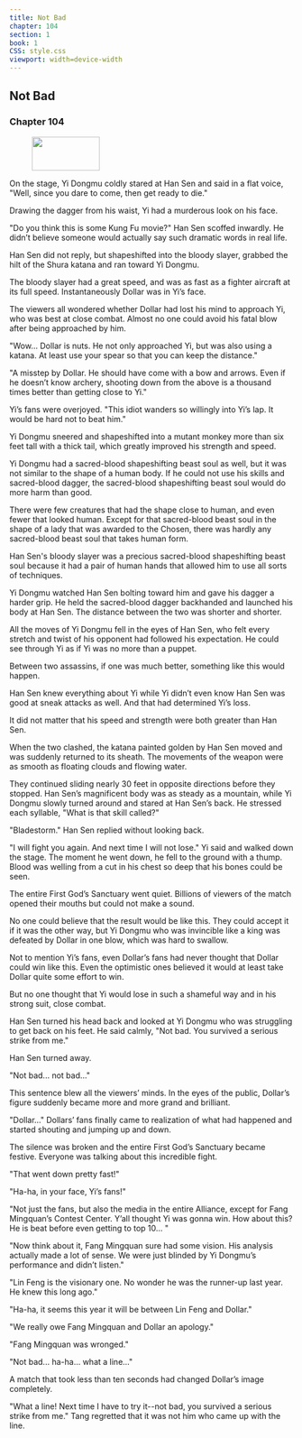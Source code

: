 ```yaml
---
title: Not Bad
chapter: 104
section: 1
book: 1
CSS: style.css
viewport: width=device-width
---
```


## Not Bad

### Chapter 104

<figure>
	<img src="../Images/gem.gif" alt="" id="gem" width="120" height="60" />
</figure>

On the stage, Yi Dongmu coldly stared at Han Sen and said in a flat voice, "Well, since you dare to come, then get ready to die."

Drawing the dagger from his waist, Yi had a murderous look on his face.

"Do you think this is some Kung Fu movie?" Han Sen scoffed inwardly. He didn’t believe someone would actually say such dramatic words in real life.

Han Sen did not reply, but shapeshifted into the bloody slayer, grabbed the hilt of the Shura katana and ran toward Yi Dongmu.

The bloody slayer had a great speed, and was as fast as a fighter aircraft at its full speed. Instantaneously Dollar was in Yi’s face.

The viewers all wondered whether Dollar had lost his mind to approach Yi, who was best at close combat. Almost no one could avoid his fatal blow after being approached by him.

"Wow… Dollar is nuts. He not only approached Yi, but was also using a katana. At least use your spear so that you can keep the distance."

"A misstep by Dollar. He should have come with a bow and arrows. Even if he doesn’t know archery, shooting down from the above is a thousand times better than getting close to Yi."

Yi’s fans were overjoyed. "This idiot wanders so willingly into Yi’s lap. It would be hard not to beat him."

Yi Dongmu sneered and shapeshifted into a mutant monkey more than six feet tall with a thick tail, which greatly improved his strength and speed.

Yi Dongmu had a sacred-blood shapeshifting beast soul as well, but it was not similar to the shape of a human body. If he could not use his skills and sacred-blood dagger, the sacred-blood shapeshifting beast soul would do more harm than good.

There were few creatures that had the shape close to human, and even fewer that looked human. Except for that sacred-blood beast soul in the shape of a lady that was awarded to the Chosen, there was hardly any sacred-blood beast soul that takes human form.

Han Sen's bloody slayer was a precious sacred-blood shapeshifting beast soul because it had a pair of human hands that allowed him to use all sorts of techniques.

Yi Dongmu watched Han Sen bolting toward him and gave his dagger a harder grip. He held the sacred-blood dagger backhanded and launched his body at Han Sen. The distance between the two was shorter and shorter.

All the moves of Yi Dongmu fell in the eyes of Han Sen, who felt every stretch and twist of his opponent had followed his expectation. He could see through Yi as if Yi was no more than a puppet.

Between two assassins, if one was much better, something like this would happen.

Han Sen knew everything about Yi while Yi didn’t even know Han Sen was good at sneak attacks as well. And that had determined Yi’s loss.

It did not matter that his speed and strength were both greater than Han Sen.

When the two clashed, the katana painted golden by Han Sen moved and was suddenly returned to its sheath. The movements of the weapon were as smooth as floating clouds and flowing water.

They continued sliding nearly 30 feet in opposite directions before they stopped. Han Sen’s magnificent body was as steady as a mountain, while Yi Dongmu slowly turned around and stared at Han Sen’s back. He stressed each syllable, "What is that skill called?"

"Bladestorm." Han Sen replied without looking back.

"I will fight you again. And next time I will not lose." Yi said and walked down the stage. The moment he went down, he fell to the ground with a thump. Blood was welling from a cut in his chest so deep that his bones could be seen.

The entire First God’s Sanctuary went quiet. Billions of viewers of the match opened their mouths but could not make a sound.

No one could believe that the result would be like this. They could accept it if it was the other way, but Yi Dongmu who was invincible like a king was defeated by Dollar in one blow, which was hard to swallow.

Not to mention Yi’s fans, even Dollar’s fans had never thought that Dollar could win like this. Even the optimistic ones believed it would at least take Dollar quite some effort to win.

But no one thought that Yi would lose in such a shameful way and in his strong suit, close combat.

Han Sen turned his head back and looked at Yi Dongmu who was struggling to get back on his feet. He said calmly, "Not bad. You survived a serious strike from me."

Han Sen turned away.

"Not bad... not bad…"

This sentence blew all the viewers’ minds. In the eyes of the public, Dollar’s figure suddenly became more and more grand and brilliant.

"Dollar..." Dollars’ fans finally came to realization of what had happened and started shouting and jumping up and down.

The silence was broken and the entire First God’s Sanctuary became festive. Everyone was talking about this incredible fight.

"That went down pretty fast!"

"Ha-ha, in your face, Yi’s fans!"

"Not just the fans, but also the media in the entire Alliance, except for Fang Mingquan’s Contest Center. Y’all thought Yi was gonna win. How about this? He is beat before even getting to top 10... "

"Now think about it, Fang Mingquan sure had some vision. His analysis actually made a lot of sense. We were just blinded by Yi Dongmu’s performance and didn’t listen."

"Lin Feng is the visionary one. No wonder he was the runner-up last year. He knew this long ago."

"Ha-ha, it seems this year it will be between Lin Feng and Dollar."

"We really owe Fang Mingquan and Dollar an apology."

"Fang Mingquan was wronged."

"Not bad... ha-ha... what a line..."

A match that took less than ten seconds had changed Dollar’s image completely.

"What a line! Next time I have to try it--not bad, you survived a serious strike from me." Tang regretted that it was not him who came up with the line.